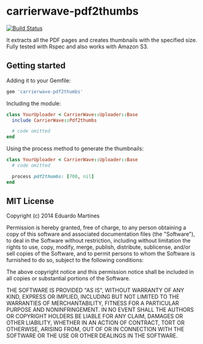carrierwave-pdf2thumbs
======================

[![Build Status](https://travis-ci.org/eduardomartines/carrierwave-pdf2thumbs.png?branch=master)](https://travis-ci.org/eduardomartines/carrierwave-pdf2thumbs)

It extracts all the PDF pages and creates thumbnails with the specified size. Fully tested with Rspec and also works with Amazon S3.

## Getting started

Adding it to your Gemfile:

```ruby
gem 'carrierwave-pdf2thumbs'
```

Including the module:

```ruby
class YourUploader < CarrierWave::Uploader::Base
  include CarrierWave::Pdf2thumbs

  # code omitted
end
```

Using the process method to generate the thumbnails:

```ruby
class YourUploader < CarrierWave::Uploader::Base
  # code omitted

  process pdf2thumbs: [700, nil]
end
```

## MIT License

Copyright (c) 2014 Eduardo Martines

Permission is hereby granted, free of charge, to any person obtaining
a copy of this software and associated documentation files (the
"Software"), to deal in the Software without restriction, including
without limitation the rights to use, copy, modify, merge, publish,
distribute, sublicense, and/or sell copies of the Software, and to
permit persons to whom the Software is furnished to do so, subject to
the following conditions:

The above copyright notice and this permission notice shall be
included in all copies or substantial portions of the Software.

THE SOFTWARE IS PROVIDED "AS IS", WITHOUT WARRANTY OF ANY KIND,
EXPRESS OR IMPLIED, INCLUDING BUT NOT LIMITED TO THE WARRANTIES OF
MERCHANTABILITY, FITNESS FOR A PARTICULAR PURPOSE AND
NONINFRINGEMENT. IN NO EVENT SHALL THE AUTHORS OR COPYRIGHT HOLDERS BE
LIABLE FOR ANY CLAIM, DAMAGES OR OTHER LIABILITY, WHETHER IN AN ACTION
OF CONTRACT, TORT OR OTHERWISE, ARISING FROM, OUT OF OR IN CONNECTION
WITH THE SOFTWARE OR THE USE OR OTHER DEALINGS IN THE SOFTWARE.

